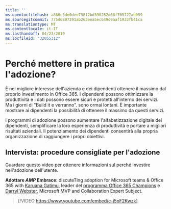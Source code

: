```yaml
---
title: ''
ms.openlocfilehash: a866c3de0dee75812bd590252d68f769727ad059
ms.sourcegitcommit: 775d6807291ab263eea5ec649d9aaf1933fb41ca
ms.translationtype: MT
ms.contentlocale: it-IT
ms.lasthandoff: 04/23/2019
ms.locfileid: "32055312"
---
```

# <a name="why-put-effort-into-driving-adoption"></a>Perché mettere in pratica l'adozione?  

È nel migliore interesse dell'azienda e dei dipendenti ottenere il massimo dal proprio investimento in Office 365.  I dipendenti possono ottimizzare la produttività e i dati possono essere sicuri e protetti all'interno dei servizi.  Ma i giorni di "Build it e verranno". sono ormai lontani.  È importante mostrare ai dipendenti la possibilità di ottenere il massimo da questi servizi.

I programmi di adozione possono aumentare l'alfabetizzazione digitale dei dipendenti, semplificare la loro esperienza di produttività e portare a migliori risultati aziendali. Il potenziamento dei dipendenti consentirà alla propria organizzazione di raggiungere i propri obiettivi. 

## <a name="interview-adoption-best-practices"></a>Intervista: procedure consigliate per l'adozione

Guardare questo video per ottenere informazioni sul perché investire nell'adozione dell'utente.  

**Adottare _AMP_ Embrace**: discuteTing adoption for Microsoft teams & Office 365 with [Karuana Gatimu](https://linkedin.com/in/karuanagatimu), leader del [programma Office 365 Champions](https://aka.ms/O365Champions) e [Darryl Webster](https://webster.net.nz/), Microsoft MVP and Collaboration Expert Subject. 

> [!VIDEO https://www.youtube.com/embed/c-j5oF2Kwzk]

